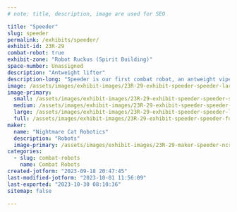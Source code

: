 ```yaml
---
# note: title, description, image are used for SEO

title: "Speeder"
slug: speeder
permalink: /exhibits/speeder/
exhibit-id: 23R-29
combat-robot: true
exhibit-zone: "Robot Ruckus (Spirit Building)"
space-number: Unassigned
description: "Antweight lifter"
description-long: "Speeder is our first combat robot, an antweight viper lifter kit bot."
image: /assets/images/exhibit-images/23R-29-exhibit-speeder-speeder-large.jpg
image-primary: 
  small: /assets/images/exhibit-images/23R-29-exhibit-speeder-speeder-small.jpg
  medium: /assets/images/exhibit-images/23R-29-exhibit-speeder-speeder-medium.jpg
  large: /assets/images/exhibit-images/23R-29-exhibit-speeder-speeder-large.jpg
  full: /assets/images/exhibit-images/23R-29-exhibit-speeder-speeder-full.jpg
maker: 
  name: "Nightmare Cat Robotics"
  description: "Robots"
  image-primary: /assets/images/exhibit-images/23R-29-maker-speeder-ncr-logo-medium.png
categories: 
  - slug: combat-robots
    name: Combat Robots
created-jotform: "2023-09-18 20:47:45"
last-modified-jotform: "2023-10-01 11:56:09"
last-exported: "2023-10-30 08:10:36"
sitemap: false

---
```


